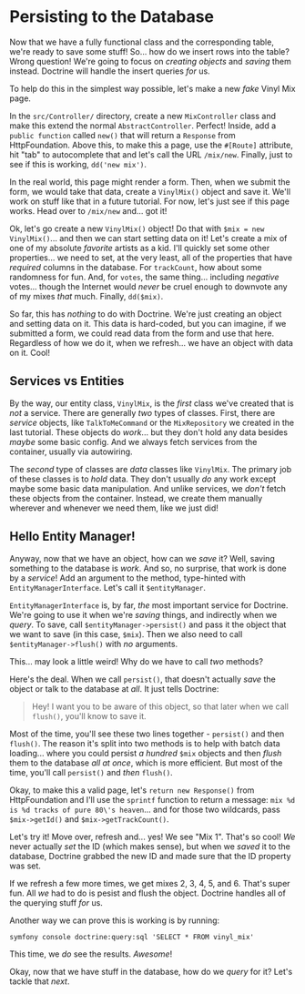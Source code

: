 # Persisting to the Database

Now that we have a fully functional class and the corresponding table, we're ready to
save some stuff! So... how do we insert rows into the table? Wrong question! We're
going to focus on *creating objects* and *saving* them instead. Doctrine will handle
the insert queries *for* us.

To help do this in the simplest way possible, let's make a new *fake* Vinyl Mix
page.

In the `src/Controller/` directory, create a new `MixController` class and make
this extend the normal `AbstractController`. Perfect! Inside, add a
`public function` called `new()` that will return a `Response` from HttpFoundation.
Above this, to make this a page, use the `#[Route]` attribute, hit "tab" to
autocomplete that and let's call the URL `/mix/new`. Finally, just to see if this
is working, `dd('new mix')`.

In the real world, this page might render a form. Then, when we submit the form,
we would take that data, create a `VinylMix()` object and save it. We'll work on
stuff like that in a future tutorial. For now, let's just see if this page works.
Head over to `/mix/new` and... got it!

Ok, let's go create a new `VinylMix()` object! Do that with
`$mix = new VinylMix()`... and then we can start setting data on it! Let's create
a mix of one of my absolute *favorite* artists as a kid. I'll quickly set some
other properties... we need to set, at the very least, all of the properties that
have *required* columns in the database. For `trackCount`, how about some randomness
for fun. And, for `votes`, the same thing... including *negative* votes... though
the Internet would *never* be cruel enough to downvote any of my mixes *that* much.
Finally, `dd($mix)`.

So far, this has *nothing* to do with Doctrine. We're just creating an object and
setting data on it. This data is hard-coded, but you can imagine, if we submitted a
form, we could read data from the form and use that here. Regardless of how we do it,
when we refresh... we have an object with data on it. Cool!

## Services vs Entities

By the way, our entity class, `VinylMix`, is the *first* class we've created that
is *not* a service. There are generally *two* types of classes. First, there are
*service* objects, like `TalkToMeCommand` or the `MixRepository` we created in
the last tutorial. These objects do *work*... but they don't hold any data besides
*maybe* some basic config. And we always fetch services from the container, usually
via autowiring.

The *second* type of classes are *data* classes like `VinylMix`. The primary job of
these classes is to *hold* data. They don't usually *do* any work except maybe
some basic data manipulation. And unlike services, we *don't* fetch these objects
from the container. Instead, we create them manually wherever and whenever we need
them, like we just did!

## Hello Entity Manager!

Anyway, now that we have an object, how can we *save* it? Well, saving something to
the database is *work*. And so, no surprise, that work is done by a *service*! Add
an argument to the method, type-hinted with `EntityManagerInterface`. Let's call
it `$entityManager`.

`EntityManagerInterface` is, by far, *the* most important service for Doctrine. We're
going to use it when we're *saving* things, and indirectly when we *query*.
To save, call `$entityManager->persist()` and pass it the object that we want
to save (in this case, `$mix`). Then we also need to call `$entityManager->flush()`
with *no* arguments.

This... may look a little weird! Why do we have to call *two* methods?

Here's the deal. When we call `persist()`, that doesn't actually *save* the object
or talk to the database at *all*. It just tells Doctrine:

> Hey! I want you to be aware of this object, so that later when we call `flush()`,
> you'll know to save it.

Most of the time, you'll see these two lines together - `persist()` and then
`flush()`. The reason it's split into two methods is to help with batch data loading...
where you could persist *a hundred* `$mix` objects and then *flush*
them to the database *all at once*, which is more efficient. But most of the time,
you'll call `persist()` and *then* `flush()`.

Okay, to make this a valid page, let's `return new Response()` from
HttpFoundation and I'll use the `sprintf` function to return a message:
`mix %d is %d tracks of pure 80\'s heaven`... and for those two wildcards,
pass `$mix->getId()` and `$mix->getTrackCount()`.

Let's try it! Move over, refresh and... yes! We see "Mix 1". That's so cool! *We*
never actually *set* the ID (which makes sense), but when we *saved* it to
the database, Doctrine grabbed the new ID and made sure that the ID property was
set.

If we refresh a few more times, we get mixes 2, 3, 4, 5, and 6. That's super fun.
All *we* had to do is pesist and flush the object. Doctrine handles all of the
querying stuff *for* us.

Another way we can prove this is working is by running:

```terminal
symfony console doctrine:query:sql 'SELECT * FROM vinyl_mix'
```

This time, we *do* see the results. *Awesome*!

Okay, now that we have stuff in the database, how do we *query* for it? Let's tackle
that *next*.
